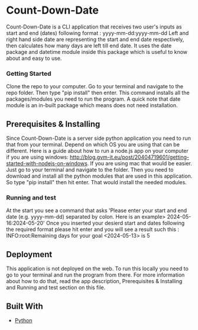 # Count-Down-Date

Count-Down-Date is a CLI application that receives two user's inputs as start and end (dates) following format :
        yyyy-mm-dd:yyyy-mm-dd
Left and right hand side date are representing the start and end date respectively, then calculates how many days are left till end date. It uses the date package and datetime module inside this package which is useful to know about and easy to use.

### Getting Started 

Clone the repo to your computer. Go to your terminal and navigate to the repo folder. Then type "pip install" then enter. This command installs all the packages/modules you need to run the program. A quick note that date module is an in-built package which means does not need installation.

## Prerequisites & Installing

Since Count-Down-Date is a server side python application you need to run that from your terminal. Depend on which OS you are using that can be different. Here is a guide about how to run a node.js app on your computer if you are using windows: http://blog.gvm-it.eu/post/20404719601/getting-started-with-nodejs-on-windows. If you are using mac that would be easier. Just go to your terminal and navigate to the folder. Then you need to download and install all the python modules that are used in this application. So type "pip install" then hit enter. That would install the needed modules.


 
### Running and test

At the start you see a command that asks 'Please enter your start and end date (e.g. yyyy-mm-dd) separated by colon. Here is an example> 2024-05-16:2024-05-20'
Once you inserted your desierd start and dates following the required format please hit enter and you will see a result such this :
INFO:root:Remaining days for your goal <2024-05-13> is 5

## Deployment

This application is not deployed on the web. To run this locally you need to go to your terminal and run the program from there. For more information about how to do that, read the app description, Prerequisites & Installing and Running and test section on this file. 

## Built With

* [Python](https://python.org)